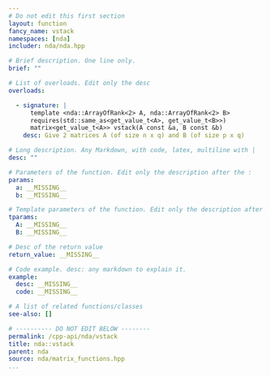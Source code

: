 ```yaml
---
# Do not edit this first section
layout: function
fancy_name: vstack
namespaces: [nda]
includer: nda/nda.hpp

# Brief description. One line only.
brief: ""

# List of overloads. Edit only the desc
overloads:

  - signature: |
      template <nda::ArrayOfRank<2> A, nda::ArrayOfRank<2> B>
      requires(std::same_as<get_value_t<A>, get_value_t<B>>)
      matrix<get_value_t<A>> vstack(A const &a, B const &b)
    desc: Give 2 matrices A (of size n x q) and B (of size p x q)

# Long description. Any Markdown, with code, latex, multiline with |
desc: ""

# Parameters of the function. Edit only the description after the :
params:
  a: __MISSING__
  b: __MISSING__

# Template parameters of the function. Edit only the description after the :
tparams:
  A: __MISSING__
  B: __MISSING__

# Desc of the return value
return_value: __MISSING__

# Code example. desc: any markdown to explain it.
example:
  desc: __MISSING__
  code: __MISSING__

# A list of related functions/classes
see-also: []

# ---------- DO NOT EDIT BELOW --------
permalink: /cpp-api/nda/vstack
title: nda::vstack
parent: nda
source: nda/matrix_functions.hpp
...
```



